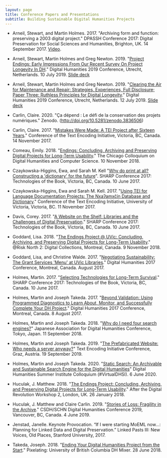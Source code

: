 ```yaml
---
layout: page
title: Conference Papers and Presentations
subtitle: Building Sustainable Digital Humanities Projects
---
```



* Arneil, Stewart, and Martin Holmes. 2017. "Archiving form and function: preserving a 2003 digital project." DPASSH Conference 2017: Digital Preservation for Social Sciences and Humanities, Brighton, UK. 14 September 2017. [Video](https://vimeo.com/239453105).

* Arneil, Stewart, Martin Holmes and Greg Newton. 2019. "[Project Endings: Early Impressions From Our Recent Survey On Project Longevity In DH](https://dev.clariah.nl/files/dh2019/boa/0891.html)." Digital Humanities 2019 Conference, Utrecht, Netherlands. 10 July 2019. [Slide deck](https://github.com/projectEndings/Endings/blob/master/presentations/DH_2019/DH2019_long-paper_presentation.pdf)

* Arneil, Stewart, Martin Holmes and Greg Newton. 2019. "[Clearing the Air for Maintenance and Repair: Strategies, Experiences, Full Disclosure; Paper Three: Ruthless Principles for Digital Longevity](https://dev.clariah.nl/files/dh2019/boa/0648.html)." Digital Humanities 2019 Conference, Utrecht, Netherlands. 12 July 2019. [Slide deck](https://github.com/projectEndings/Endings/blob/master/presentations/DH_2019/EndingsPanelPresentation.pdf)

<!-- Coming in April from Claire: "Humanities in the Digital Age: A Quiet Revolution," to be delivered in the Master Minds series in April, will have a lot of Endings content. -->

* Carlin, Claire. 2020. "Ça dépend : Le défi de la conservation des projets numériques." Zenodo. (http://doi.org/10.5281/zenodo.3836506)

* Carlin, Claire. 2017. "[Mistakes Were Made: A TEI Project after Sixteen Years](https://hcmc.uvic.ca/tei2017/abstracts/t_118_carlin_mistakesweremade.html)." Conference of the Text Encoding Initiative, Victoria, BC, Canada. 14 November 2017.

* Comeau, Emily. 2018. "[Endings: Concluding, Archiving and Preserving Digital Projects for Long-Term Usability](https://github.com/projectEndings/Endings/blob/master/presentations/DHCS_2018/DHCS-2018.pdf)." The Chicago Colloquium on Digital Humanities and Computer Science. 10 November 2018.

* Czaykowska-Higgins, Ewa, and Sarah M. Kell  "[Why do print at all? Constructing a 'dictionary' for the future](https://github.com/projectEndings/Endings/blob/master/presentations/SHARP_2017/CzaykowskaKellSHARP2017AbstractFinal.pdf)". SHARP Conference 2017: Technologies of the Book, Victoria, BC, Canada. 10 June 2017.

* Czaykowska-Higgins, Ewa and Sarah M. Kell. 2017. "[Using TEI for Language Documentation Projects: The Nxaʔamxčín Database and Dictionary](https://hcmc.uvic.ca/tei2017/abstracts/t_117_czaykowska_kell_languagedocumentation.html)." Conference of the Text Encoding Initiative, University of Victoria, Victoria, BC. 11 November 2017.

* Davis, Corey. 2017. "[A Website on the Shelf: Libraries and the Challenges of Digital Preservation](https://github.com/projectEndings/Endings/raw/master/presentations/SHARP_2017/Davis-SHARP2017-Presentation.pdf)." SHARP Conference 2017: Technologies of the Book, Victoria, BC, Canada. 10 June 2017.

* Goddard, Lisa. 2018. "[The Endings Project @ UVic: Concluding, Archiving, and Preserving Digital Projects for Long-Term Usability](https://github.com/projectEndings/Endings/blob/master/presentations/Goddard_RiskNorth_Endings_final.pptx?raw=true)." @Risk North 2: Digital Collections, Montreal, Canada. 9 November 2018.

* Goddard, Lisa, and Christine Walde. 2017. "[Negotiating Sustainability: The Grant Services 'Menu' at UVic Libraries](https://dh2017.adho.org/abstracts/231/231.pdf)." Digital Humanities 2017 Conference, Montreal, Canada. August 2017.

* Holmes, Martin. 2017. "[Selecting Technologies for Long-Term Survival](https://github.com/projectEndings/Endings/raw/master/presentations/SHARP_2017/mdh_sharp_2017.pdf)." SHARP Conference 2017: Technologies of the Book, Victoria, BC, Canada. 10 June 2017.

* Holmes, Martin and Joseph Takeda. 2017. "[Beyond Validation: Using Programmed Diagnostics to Learn About, Monitor, and Successfully Complete Your DH Project](https://dh2017.adho.org/abstracts/140/140.pdf)." Digital Humanities 2017 Conference, Montreal, Canada. 8 August 2017.

* Holmes, Martin and Joseph Takeda. 2018. "[Why do I need four search engines?](https://conf2018.jadh.org/files/Proceedings_JADH2018.pdf#page=58)" Japanese Association for Digital Humanities Conference, Tokyo, Japan. 11 September 2018.

* Holmes, Martin and Joseph Takeda. 2019. "[The Prefabricated Website: Who needs a server anyway?](https://zenodo.org/record/3449197)" Text Encoding Initiative Conference, Graz, Austria. 19 September 2019.

* Holmes, Martin and Joseph Takeda. 2020. "[Static Search: An Archivable and Sustainable Search Engine for the Digital Humanities](https://zenodo.org/record/3883150)" Digital Humanities Summer Institute Colloquium (#VirtualDHSI). 6 June 2020.

* Huculak, J. Matthew. 2018. "[The Endings Project: Concluding, Archiving, and Preserving Digital Projects for Long-Term Usability](https://github.com/projectEndings/Endings/blob/master/presentations/AfterDigitalRevolution_2018/JaillantAfterDigitalRevolution.pptx?raw=true)." After the Digital Revolution Workshop 2, London, UK. 26 January 2018.

* Huculak, J. Matthew and Claire Carlin. 2019. "[Stories of Loss: Fragility in the Archive](https://github.com/projectEndings/Endings/blob/master/presentations/CSDH/2019_CSDH_Presentation.pdf)." CSDH/SCHN Digital Humanities Conference 2019, Vancouver, BC, Canada. 4 June 2019.

* Jenstad, Janelle. Keynote Provocation. “If I were starting MoEML now...: Planning for Linked Data and Digital Preservation.” Linked Pasts III: New Voices, Old Places, Stanford University, 2017.

* Takeda, Joseph. 2018. "[Ending Your Digital Humanities Project from the Start](https://github.com/projectEndings/Endings/blob/master/presentations/UBC_DHMixer/abstract.md)." Pixelating: University of British Columbia DH Mixer. 28 June 2018.

